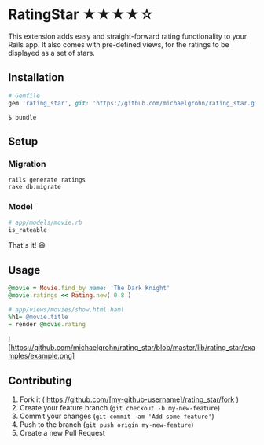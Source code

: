 # RatingStar ★★★★☆

This extension adds easy and straight-forward rating functionality to your Rails app. It also comes with pre-defined views, for the ratings to be displayed as a set of stars.

## Installation

```ruby    
# Gemfile
gem 'rating_star', git: 'https://github.com/michaelgrohn/rating_star.git'
```
```shell
$ bundle
```

## Setup

### Migration
```shell
rails generate ratings
rake db:migrate
```

### Model
```ruby
# app/models/movie.rb
is_rateable
```

That's it! 😃

## Usage
```ruby
@movie = Movie.find_by name: 'The Dark Knight'
@movie.ratings << Rating.new( 0.8 )
```
```ruby
# app/views/movies/show.html.haml
%h1= @movie.title
= render @movie.rating
```

![https://github.com/michaelgrohn/rating_star/blob/master/lib/rating_star/examples/example.png]

    
## Contributing

1. Fork it ( https://github.com/[my-github-username]/rating_star/fork )
2. Create your feature branch (`git checkout -b my-new-feature`)
3. Commit your changes (`git commit -am 'Add some feature'`)
4. Push to the branch (`git push origin my-new-feature`)
5. Create a new Pull Request
